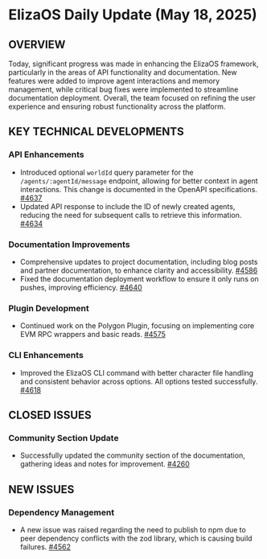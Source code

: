 # ElizaOS Daily Update (May 18, 2025)

## OVERVIEW 
Today, significant progress was made in enhancing the ElizaOS framework, particularly in the areas of API functionality and documentation. New features were added to improve agent interactions and memory management, while critical bug fixes were implemented to streamline documentation deployment. Overall, the team focused on refining the user experience and ensuring robust functionality across the platform.

## KEY TECHNICAL DEVELOPMENTS

### API Enhancements
- Introduced optional `worldId` query parameter for the `/agents/:agentId/message` endpoint, allowing for better context in agent interactions. This change is documented in the OpenAPI specifications. [#4637](https://github.com/elizaos/eliza/pull/4637)
- Updated API response to include the ID of newly created agents, reducing the need for subsequent calls to retrieve this information. [#4634](https://github.com/elizaos/eliza/pull/4634)

### Documentation Improvements
- Comprehensive updates to project documentation, including blog posts and partner documentation, to enhance clarity and accessibility. [#4586](https://github.com/elizaos/eliza/pull/4586)
- Fixed the documentation deployment workflow to ensure it only runs on pushes, improving efficiency. [#4640](https://github.com/elizaos/eliza/pull/4640)

### Plugin Development
- Continued work on the Polygon Plugin, focusing on implementing core EVM RPC wrappers and basic reads. [#4575](https://github.com/elizaos/eliza/pull/4575)

### CLI Enhancements
- Improved the ElizaOS CLI command with better character file handling and consistent behavior across options. All options tested successfully. [#4618](https://github.com/elizaos/eliza/pull/4618)

## CLOSED ISSUES

### Community Section Update
- Successfully updated the community section of the documentation, gathering ideas and notes for improvement. [#4260](https://github.com/elizaos/eliza/issues/4260)

## NEW ISSUES

### Dependency Management
- A new issue was raised regarding the need to publish to npm due to peer dependency conflicts with the zod library, which is causing build failures. [#4562](https://github.com/elizaos/eliza/issues/4562)